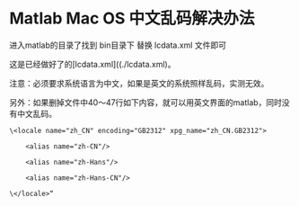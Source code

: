 # Matlab Mac OS 中文乱码解决办法

进入matlab的目录了找到 bin目录下 
替换 lcdata.xml 文件即可

这是已经做好了的[lcdata.xml]((./lcdata.xml)。

注意：必须要求系统语言为中文，如果是英文的系统照样乱码，实测无效。

另外：如果删掉文件中40～47行如下内容，就可以用英文界面的matlab，同时没有中文乱码。
```
\<locale name="zh_CN" encoding="GB2312" xpg_name="zh_CN.GB2312">

	<alias name="zh-CN"/>

	<alias name="zh-Hans"/>

	<alias name="zh-Hans-CN"/>

\</locale>“
```
